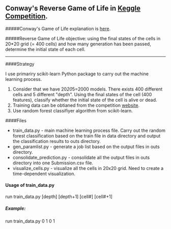 ## Conway's Reverse Game of Life in [Keggle Competition](http://www.kaggle.com/c/conway-s-reverse-game-of-life).

#####Conway's Game of Life explanation is [here](http://en.wikipedia.org/wiki/Conway%27s_Game_of_Life).

#####Reverse Game of Life objective: using the final states of the cells in 20*20 grid (= 400 cells) and how many generation has been passed, determine the initial state of each cell.
___

####Strategy

I use primariry scikit-learn Python package to carry out the machine learning process.

1. Consider that we have 20*20*5=2000 models. There exists 400 different cells and 5 different "depth". Using the final states of the cell (400 features), classify whether the initial state of the cell is alive or dead.
2. Training data can be obtianed from the competition [website](http://www.kaggle.com/c/conway-s-reverse-game-of-life/data).
3. Use random forest classifiyer algorithm from scikit-learn.

####Files

* train_data.py - main machine learning process file. Carry out the random forest classification based on the train file in data directory and output the classification results to outs directory.
* gen_paramlist.py - generate a job list based on the output files in outs directory.
* consolidate_prediction.py - consolidate all the output files in outs directory into one Submission.csv file.
* visualize_cells.py - visualize all the cells in 20x20 grid. Need to create a time-dependent visualization.


#### Usage of train_data.py

run train_data.py [depth] [depth+1] [cell#] [cell#+1]

##### Example:
run train_data.py 0 1 0 1

